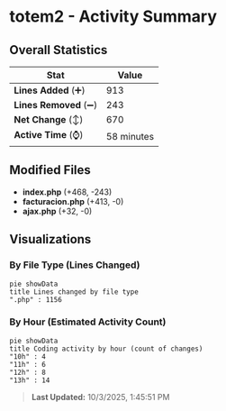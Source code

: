 # totem2 - Activity Summary 

## Overall Statistics

| Stat                   | Value                                                             |
| ---------------------- | ----------------------------------------------------------------- |
| **Lines Added** (➕)   | 913                                          |
| **Lines Removed** (➖) | 243                                        |
| **Net Change** (↕)    | 670                |
| **Active Time** (⌚)   | 58 minutes |


## Modified Files
- **index.php** (+468, -243)
- **facturacion.php** (+413, -0)
- **ajax.php** (+32, -0)

## Visualizations

### By File Type (Lines Changed)

```mermaid
pie showData
title Lines changed by file type
".php" : 1156
```

### By Hour (Estimated Activity Count)

```mermaid
pie showData
title Coding activity by hour (count of changes)
"10h" : 4
"11h" : 6
"12h" : 8
"13h" : 14
```


> **Last Updated:** 10/3/2025, 1:45:51 PM